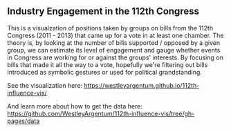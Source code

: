 ## Industry Engagement in the 112th Congress

This is a visualzation of positions taken by groups on bills from the 112th Congress (2011 - 2013) that came up for a vote in at least one chamber. The theory is, by looking at the number of bills supported / opposed by a given group, we can estimate its level of engagement and gauge whether events in Congress are working for or against the groups' interests. By focusing on bills that made it all the way to a vote, hopefully we're filtering out bills introduced as symbolic gestures or used for political grandstanding.

See the visualization here: https://westleyargentum.github.io/112th-influence-vis/

And learn more about how to get the data here: https://github.com/WestleyArgentum/112th-influence-vis/tree/gh-pages/data
